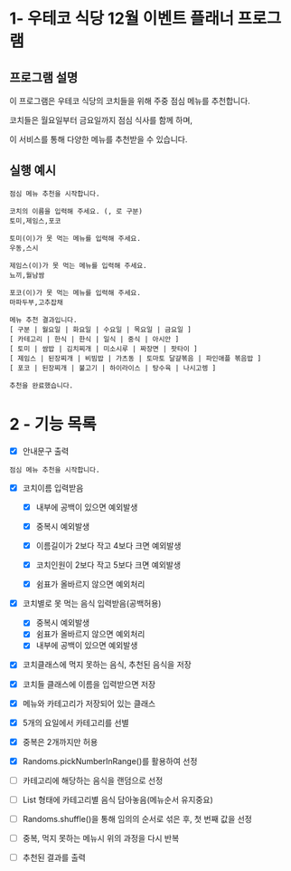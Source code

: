 # 1- 우테코 식당 12월 이벤트 플래너 프로그램

## 프로그램 설명
이 프로그램은 우테코 식당의 코치들을 위해 주중 점심 메뉴를 추천합니다. 

코치들은 월요일부터 금요일까지 점심 식사를 함께 하며, 

이 서비스를 통해 다양한 메뉴를 추천받을 수 있습니다.

## 실행 예시
~~~
점심 메뉴 추천을 시작합니다.

코치의 이름을 입력해 주세요. (, 로 구분)
토미,제임스,포코

토미(이)가 못 먹는 메뉴를 입력해 주세요.
우동,스시

제임스(이)가 못 먹는 메뉴를 입력해 주세요.
뇨끼,월남쌈

포코(이)가 못 먹는 메뉴를 입력해 주세요.
마파두부,고추잡채

메뉴 추천 결과입니다.
[ 구분 | 월요일 | 화요일 | 수요일 | 목요일 | 금요일 ]
[ 카테고리 | 한식 | 한식 | 일식 | 중식 | 아시안 ]
[ 토미 | 쌈밥 | 김치찌개 | 미소시루 | 짜장면 | 팟타이 ]
[ 제임스 | 된장찌개 | 비빔밥 | 가츠동 | 토마토 달걀볶음 | 파인애플 볶음밥 ]
[ 포코 | 된장찌개 | 불고기 | 하이라이스 | 탕수육 | 나시고렝 ]

추천을 완료했습니다.
~~~
# 2 - 기능 목록
- [x] 안내문구 출력
~~~
점심 메뉴 추천을 시작합니다.
~~~
- [x] 코치이름 입력받음
    - [x] 내부에 공백이 있으면 예외발생
    - [x] 중복시 예외발생
    - [x] 이름길이가 2보다 작고 4보다 크면 예외발생
    - [x] 코치인원이 2보다 작고 5보다 크면 예외발생
    - [x] 쉼표가 올바르지 않으면 예외처리


- [x] 코치별로 못 먹는 음식 입력받음(공백허용)
  - [x] 중복시 예외발생
  - [x] 쉼표가 올바르지 않으면 예외처리
  - [x] 내부에 공백이 있으면 예외발생

- [x] 코치클래스에 먹지 못하는 음식, 추천된 음식을 저장
- [x] 코치들 클래스에 이름을 입력받으면 저장
- [x] 메뉴와 카테고리가 저장되어 있는 클래스

- [x] 5개의 요일에서 카테고리를 선별
 - [x] 중복은 2개까지만 허용
 - [x] Randoms.pickNumberInRange()를 활용하여 선정


- [ ] 카테고리에 해당하는 음식을 랜덤으로 선정
 - [ ] List<String> 형태에 카테고리별 음식 담아놓음(메뉴순서 유지중요)
 - [ ] Randoms.shuffle()을 통해 임의의 순서로 섞은 후, 첫 번째 값을 선정
 - [ ] 중복, 먹지 못하는 메뉴시 위의 과정을 다시 반복


- [ ] 추천된 결과를 출력





